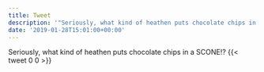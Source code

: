 ```yaml
---
title: Tweet
description: '"Seriously, what kind of heathen puts chocolate chips in a SCONE!?"'
date: '2019-01-28T15:01:00+00:00'
---
```

Seriously, what kind of heathen puts chocolate chips in a SCONE!?
      {{< tweet 0 0 >}}
    
